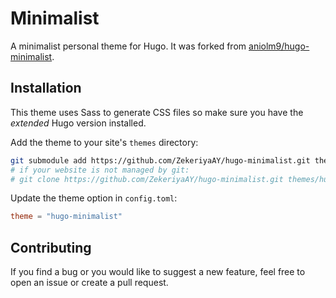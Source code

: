 # Minimalist

A minimalist personal theme for Hugo. It was forked from [aniolm9/hugo-minimalist](https://github.com/aniolm9/hugo-minimalist).

## Installation
This theme uses Sass to generate CSS files so make sure you have the
*extended* Hugo version installed.

Add the theme to your site's `themes` directory:
```bash
git submodule add https://github.com/ZekeriyaAY/hugo-minimalist.git themes/hugo-minimalist
# if your website is not managed by git:
# git clone https://github.com/ZekeriyaAY/hugo-minimalist.git themes/hugo-minimalist
```

Update the theme option in `config.toml`:
```toml
theme = "hugo-minimalist"
```

## Contributing
If you find a bug or you would like to suggest a new feature, feel free to open an issue or create a pull request.

